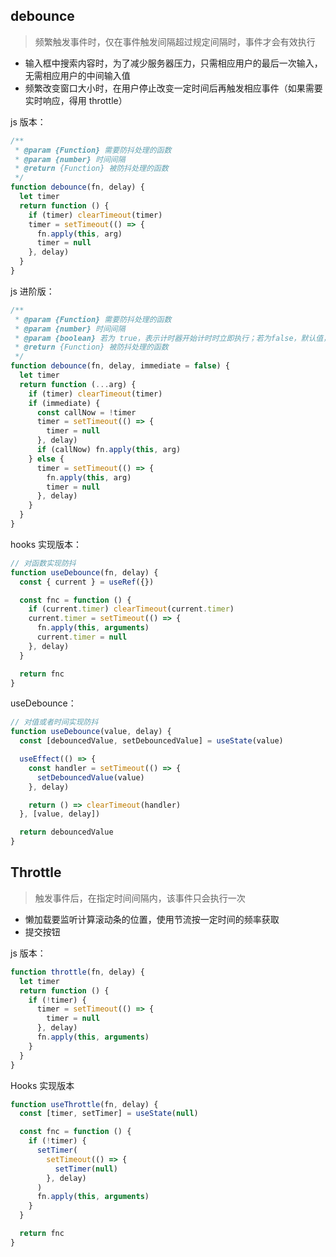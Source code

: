 ## debounce

> 频繁触发事件时，仅在事件触发间隔超过规定间隔时，事件才会有效执行

- 输入框中搜索内容时，为了减少服务器压力，只需相应用户的最后一次输入，无需相应用户的中间输入值
- 频繁改变窗口大小时，在用户停止改变一定时间后再触发相应事件（如果需要实时响应，得用 throttle）

js 版本：

```js
/**
 * @param {Function} 需要防抖处理的函数
 * @param {number} 时间间隔
 * @return {Function} 被防抖处理的函数
 */
function debounce(fn, delay) {
  let timer
  return function () {
    if (timer) clearTimeout(timer)
    timer = setTimeout(() => {
      fn.apply(this, arg)
      timer = null
    }, delay)
  }
}
```

js 进阶版：

```js
/**
 * @param {Function} 需要防抖处理的函数
 * @param {number} 时间间隔
 * @param {boolean} 若为 true，表示计时器开始计时时立即执行；若为false，默认值，表示计时器计时结束时执行
 * @return {Function} 被防抖处理的函数
 */
function debounce(fn, delay, immediate = false) {
  let timer
  return function (...arg) {
    if (timer) clearTimeout(timer)
    if (immediate) {
      const callNow = !timer
      timer = setTimeout(() => {
        timer = null
      }, delay)
      if (callNow) fn.apply(this, arg)
    } else {
      timer = setTimeout(() => {
        fn.apply(this, arg)
        timer = null
      }, delay)
    }
  }
}
```

hooks 实现版本：

```js
// 对函数实现防抖
function useDebounce(fn, delay) {
  const { current } = useRef({})

  const fnc = function () {
    if (current.timer) clearTimeout(current.timer)
    current.timer = setTimeout(() => {
      fn.apply(this, arguments)
      current.timer = null
    }, delay)
  }

  return fnc
}
```

useDebounce：

```js
// 对值或者时间实现防抖
function useDebounce(value, delay) {
  const [debouncedValue, setDebouncedValue] = useState(value)

  useEffect(() => {
    const handler = setTimeout(() => {
      setDebouncedValue(value)
    }, delay)

    return () => clearTimeout(handler)
  }, [value, delay])

  return debouncedValue
}
```

## Throttle

> 触发事件后，在指定时间间隔内，该事件只会执行一次

- 懒加载要监听计算滚动条的位置，使用节流按一定时间的频率获取
- 提交按钮

js 版本：

```js
function throttle(fn, delay) {
  let timer
  return function () {
    if (!timer) {
      timer = setTimeout(() => {
        timer = null
      }, delay)
      fn.apply(this, arguments)
    }
  }
}
```


Hooks 实现版本

```js
function useThrottle(fn, delay) {
  const [timer, setTimer] = useState(null)

  const fnc = function () {
    if (!timer) {
      setTimer(
        setTimeout(() => {
          setTimer(null)
        }, delay)
      )
      fn.apply(this, arguments)
    }
  }

  return fnc
}
```